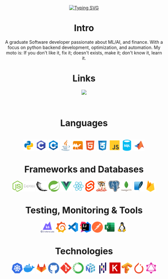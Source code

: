 <!--https://readme-typing-svg.demolab.com/demo/-->
<p align="center">
  <a href="https://git.io/typing-svg"><img src="https://readme-typing-svg.demolab.com?font=Fira+Code&pause=1000&color=05F7F4&center=true&vCenter=true&width=435&lines=%F0%9F%91%8B+Hello+Stranger+%F0%9F%91%8B;Nice+to+Meetcha+!;%F0%9F%98%81+Let's+Have+a+Conversation+%F0%9F%98%81" alt="Typing SVG" /></a>
</p>

<h1 align="center">Intro</h1>
<p align="center">
  A graduate Software developer passionate about ML/AI, and finance. With a focus on python backend development, optimization, and automation. My moto is:
  If you don't like it, fix it; doesn't exists, make it; don't know it, learn it.
    
  </a>
</p>

<h1 align="center">Links</h1>
<p align="center">

  <a href="https://www.linkedin.com/in/williamyangumn2023">
    <img src="https://img.shields.io/badge/LinkedIn-%230077B5.svg?&style=for-the-badge&logo=linkedin&logoColor=white" height=25></a>

  
<!--  Need to setup personal website
  <a href="https://www.mayadan.com/">
    <img src="https://img.shields.io/badge/My_Portfolio-17202C.svg?&style=for-the-badge&logo=react&logoColor=white" height=25></a> 
  
  -->

  <!-- TODO
  <a href="https://github.com/DaemonCypher/DaemonCypher">
    <img src="https://komarev.com/ghpvc/?username=ReaVNaiL&style=for-the-badge&color=07b88e" height=25>  -->
    
  </a>
</p>

</br>
<h1 align="center">Languages</h1>
<p align="center">
  </br>
  <!-- https://www.svgrepo.com/ for Icons-->
  <code><img title="Python" height="35" src="./icons/python.svg"></code>
  <code><img title="C" height="35" src="./icons/c.svg"></code>
  <code><img title="C++" height="35" src="./icons/c++.svg"></code>
  <code><img title="Java" height="35" src="./icons/java.svg"></code>
  <code><img title="Ocaml" height="35" src="./icons/ocaml.svg"></code>
  <code><img title="HTML" height="35" src="./icons/html.svg"></code>
  <code><img title="CSS" height="35" src="./icons/css.svg"></code>
  <code><img title="JS" height="35" src="./icons/js.svg"></code>
  <code><img title="SQL" height="35" src="./icons/sql.svg"></code>
  <code><img title="Matlab" height="35" src="./icons/matlab.svg"></code>



   <!--<code><img title="JavaScript" height="35" src="./icons/javascript.svg"></code>
  <code><img title="CSS" height="35" src="./icons/css.svg"></code>
  <code><img title="HTML" height="35" src="./icons/html.svg"></code>-->
</p>
<h1 align="center">Frameworks and Databases</h1>
<p align="center">
<code><img title="Node.JS" height="35" src="./icons/node_js.svg"></code>
<code><img title="Express.JS" height="35" src="./icons/express.svg"></code>
<code><img title="Flask" height="35" src="./icons/flask.svg"></code>
<code><img title="Spring" height="35" src="./icons/spring.svg"></code>
<code><img title="Vue.js" height="35" src="./icons/vue_js.svg"></code>
<code><img title="React.js" height="35" src="./icons/react_js.svg"></code> 
<code><img title="Svelte.js" height="35" src="./icons/svelte_js.svg"></code>
<code><img title="Ember.js" height="35" src="./icons/ember_js.svg"></code>
<code><img title="PostgreSQL" height="35" src="./icons/postgresql.svg"></code>
<code><img title="MongoDB" height="35" src="./icons/mongodb.svg"></code>
<code><img title="SQLite" height="35" src="./icons/sqlite.svg"></code>
<code><img title="Firebase" height="35" src="./icons/firebase.svg"></code>
</p>
<h1 align="center">Testing, Monitoring & Tools</h1>
<p align="center">
<code><img title="K6" height="35" src="./icons/k6.svg"></code>
<code><img title="Grafana" height="35" src="./icons/grafana.svg"></code>
<code><img title="Vscode" height="35" src="./icons/vscode.svg"></code>
<code><img title="Intellij" height="35" src="./icons/intellij.svg"></code>
<code><img title="Postman" height="35" src="./icons/postman.svg"></code>
<code><img title="Excel" height="35" src="./icons/excel.svg"></code>
<code><img title="Linux" height="35" src="./icons/linux.svg"></code>
</p>
<h1 align="center">Technologies</h1>
<p align="center">
<code><img title="Kubernetes" height="35" src="./icons/kubernetes.svg"></code>
<code><img title="Docker" height="35" src="./icons/docker.svg"></code>
<code><img title="GitLab" height="35" src="./icons/gitlab.svg"></code>
<code><img title="GitHub" height="35" src="./icons/github.svg"></code>
<code><img title="Git" height="35" src="./icons/git.svg"></code>
<code><img title="Anaconda" height="35" src="./icons/anaconda.svg"></code>
<code><img title="Numpy" height="35" src="./icons/numpy.svg"></code>
<code><img title="Pandas" height="35" src="./icons/pandas.svg"></code>
<code><img title="Keras" height="35" src="./icons/keras.svg"></code>
<code><img title="TensorFlow" height="35" src="./icons/tensorflow.svg"></code>
<code><img title="Pytorch" height="35" src="./icons/pytorch.svg"></code>
<code><img title="GraphQL" height="35" src="./icons/graphql.svg"></code>

</p>
    
<!--  TODO
</br>
<h1 align="center">GitHub Stats</h1>
<p align="center">
</br>
</p>

<p align="center">
  <img src="https://readme-stats-cwvn.vercel.app/api?username=ReaVNaiL&custom_title=ReaVNaiL+-+Daniel+Maya.+&border_color=47f0d7&show_icons=true&count_private=true&theme=gotham">
</p>

<p align="center">
  <img height="225" width="450" src="https://readme-stats-cwvn.vercel.app/api/top-langs/?username=ReaVNaiL&layout=compact&langs_count=10&hide=jupyter%20notebook&exclude_repo=FTP-Client-Server,Linked-Attributes-Implementation,DirectLinks-Update-Dirs&count-private=true&theme=gotham&border_color=47f0d7"/>
</p>
-->
